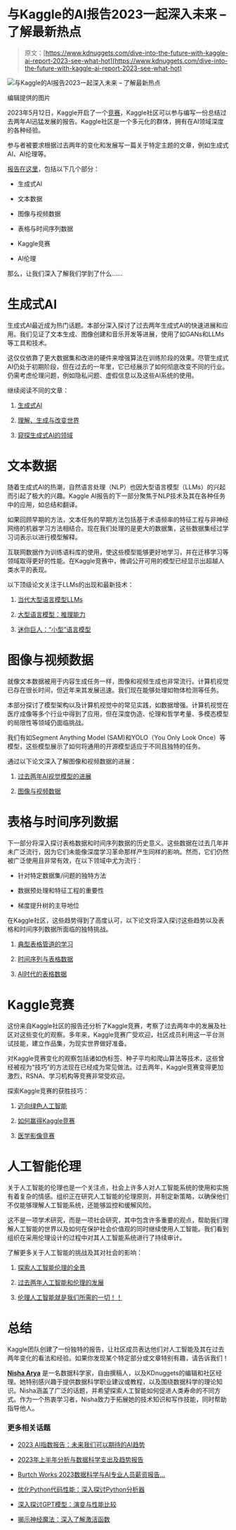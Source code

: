 # 与Kaggle的AI报告2023一起深入未来 – 了解最新热点

> 原文：[https://www.kdnuggets.com/dive-into-the-future-with-kaggle-ai-report-2023-see-what-hot](https://www.kdnuggets.com/dive-into-the-future-with-kaggle-ai-report-2023-see-what-hot)

![与Kaggle的AI报告2023一起深入未来 – 了解最新热点](../Images/d73e66a810d0c414729696e035810773.png)

编辑提供的图片

2023年5月12日，Kaggle开启了一个[竞赛](https://www.kaggle.com/competitions/2023-kaggle-ai-report/overview/timeline)，Kaggle社区可以参与编写一份总结过去两年AI迅猛发展的报告。Kaggle社区是一个多元化的群体，拥有在AI领域深度的各种经验。

参与者被要求根据过去两年的变化和发展写一篇关于特定主题的文章，例如生成式AI、AI伦理等。

[报告在这里](https://www.kaggle.com/AI-Report-2023)，包括以下几个部分：

+   生成式AI

+   文本数据

+   图像与视频数据

+   表格与时间序列数据

+   Kaggle竞赛

+   AI伦理

那么，让我们深入了解我们学到了什么……

# 生成式AI

生成式AI最近成为热门话题。本部分深入探讨了过去两年生成式AI的快速进展和应用。我们见证了文本生成、图像创建和音乐开发等进展，使用了如GANs和LLMs等工具和技术。

这仅仅依靠了更大数据集和改进的硬件来增强算法在训练阶段的效果。尽管生成式AI仍处于初期阶段，但在过去的一年里，它已经展示了如何彻底改变不同的行业。仍需考虑伦理问题，例如隐私问题、虚假信息以及这些AI系统的使用。

继续阅读不同的文章：

1.  [生成式AI](https://www.kaggle.com/code/trushk/2023-kaggle-ai-report-generative-ai)

1.  [理解、生成与改变世界](https://www.kaggle.com/code/jay2333/understand-generate-and-transform-the-world)

1.  [窥探生成式AI的领域](https://www.kaggle.com/code/pranavbelhekar/a-glimpse-into-the-realm-of-generative-ai)

# 文本数据

随着生成式AI的热潮，自然语言处理（NLP）也因大型语言模型（LLMs）的兴起而引起了极大的兴趣。Kaggle AI报告的下一部分聚焦于NLP技术及其在各种任务中的应用，如总结和翻译。

如果回顾早期的方法，文本任务的早期方法包括基于术语频率的特征工程与非神经网络的机器学习方法相结合。现在我们处理的是更大的数据集，这些数据集经过学习词表示以进行模型解释。

互联网数据作为训练语料库的使用，使这些模型能够更好地学习，并在迁移学习等领域取得更好的性能。在Kaggle竞赛中，微调公开可用的模型已经显示出超越人类水平的表现。

以下顶级论文关注于LLMs的出现和最新技术：

1.  [当代大型语言模型LLMs](https://www.kaggle.com/code/abireltaief/contemporary-large-language-models-llms)

1.  [大型语言模型：推理能力](https://www.kaggle.com/code/flaussy/large-language-models-reasoning-ability)

1.  [迷你巨人：“小型”语言模型](https://www.kaggle.com/code/mistylight/mini-giants-small-language-models)

# 图像与视频数据

就像文本数据被用于内容生成任务一样，图像和视频生成也非常流行。计算机视觉已存在很长时间，但近年来其发展迅速。我们现在能够处理如物体检测等任务。

本部分探讨了模型架构以及计算机视觉中的常见实践，如数据增强。计算机视觉在医疗成像等多个行业中得到了应用，但在深度伪造、伦理和哲学考量、多模态模型的局限性等领域仍面临挑战。

我们有如Segment Anything Model (SAM)和YOLO（You Only Look Once）等模型，这些模型展示了如何将通用的开源模型适应于不同且独特的任务。

通过以下论文深入了解图像和视频数据的进展：

1.  [过去两年AI视觉模型的进展](https://www.kaggle.com/code/radbear/advances-in-ai-vision-models-in-the-last-two-years)

1.  [图像与视频数据](https://www.kaggle.com/code/dokster/image-and-video-data-kaggle-ai-report)

# 表格与时间序列数据

下一部分将深入探讨表格数据和时间序列数据的历史意义。这些数据在过去几年并未广泛流行，因为它们未能像深度学习革命那样产生同样的影响。然而，它们仍然被广泛使用且非常有效，在以下领域中尤为流行：

+   针对特定数据集/问题的独特方法

+   数据预处理和特征工程的重要性

+   梯度提升树的主导地位

在Kaggle社区，这些趋势得到了高度认可，以下论文将深入探讨这些趋势以及表格和时间序列数据所面临的独特挑战。

1.  [典型表格管道的学习](https://www.kaggle.com/code/rhysie/learnings-from-the-typical-tabular-pipeline)

1.  [时间序列与表格数据](https://www.kaggle.com/code/kensverse/ai-report)

1.  [AI时代的表格数据](https://www.kaggle.com/code/kobbiemanrique/tabular-data-in-the-age-of-ai?scriptVersionId=141645554)

# Kaggle竞赛

这份来自Kaggle社区的报告还分析了Kaggle竞赛，考察了过去两年中的发展及社区对这些变化的观察。多年来，Kaggle竞赛广受欢迎，社区成员利用这一平台测试技能，建立作品集，为现实世界做好准备。

对Kaggle竞赛变化的观察包括诸如伪标签、种子平均和爬山算法等技术，这些曾经被视为“技巧”的方法现在已经成为常见做法。过去两年，Kaggle竞赛变得更加激烈，RSNA、学习机构等竞赛非常受欢迎。

探索Kaggle竞赛的获胜技巧：

1.  [迈向绿色人工智能](https://www.kaggle.com/code/iamleonie/towards-green-ai/notebook)

1.  [如何赢得Kaggle竞赛](https://www.kaggle.com/code/thedrcat/how-to-win-a-kaggle-competition)

1.  [医学影像竞赛](https://www.kaggle.com/code/nghihuynh/kaggle-ai-report-medical-imaging-competitions)

# 人工智能伦理

关于人工智能的伦理也是一个关注点，社会上许多人对人工智能系统的使用和实施有着复杂的情感。组织正在研究人工智能的伦理原则，并制定新策略，以确保他们不仅能够理解人工智能系统，还能够监控和缓解风险。

这不是一项学术研究，而是一项社会研究，其中包含许多重要的观点，帮助我们理解人工智能的世界以及如何在保护社会价值观的同时继续使用人工智能。我们看到组织在采用伦理设计的过程中对其人工智能系统进行了持续审计。

了解更多关于人工智能的挑战及其对社会的影响：

1.  [探索人工智能伦理的全景](https://www.kaggle.com/code/patrikkenfack/exploring-the-landscape-of-ai-ethics/notebook)

1.  [过去两年人工智能和伦理的发展](https://www.kaggle.com/code/antongc/developments-in-ai-and-ethics-in-the-past-2-years)

1.  [伦理人工智能就是我们所需的一切！！](https://www.kaggle.com/code/shreyamishra610/ethical-ai-is-all-we-need#contextual)

# 总结

Kaggle团队创建了一份独特的报告，让社区成员表达他们对人工智能及其在过去两年变化的看法和经验。如果你发现某个特定部分或文章特别有趣，请告诉我们！

[](https://www.linkedin.com/in/nisha-arya-ahmed/)****[Nisha Arya](https://www.linkedin.com/in/nisha-arya-ahmed/)**** 是一名数据科学家，自由撰稿人，以及KDnuggets的编辑和社区经理。她特别感兴趣于提供数据科学职业建议或教程，以及围绕数据科学的理论知识。Nisha涵盖了广泛的话题，并希望探索人工智能如何促进人类寿命的不同方式。作为一个热衷学习者，Nisha致力于拓展她的技术知识和写作技能，同时帮助指导他人。

### 更多相关话题

+   [2023 AI指数报告：未来我们可以期待的AI趋势](https://www.kdnuggets.com/2023/06/2023-ai-index-report-ai-trends-expect-future.html)

+   [2023年上半年分析与数据科学支出及趋势报告](https://www.kdnuggets.com/2023/07/h1-2023-analytics-data-science-spend-trends-report.html)

+   [Burtch Works 2023数据科学与AI专业人员薪资报告…](https://www.kdnuggets.com/2023/08/burtch-works-2023-data-science-ai-professionals-salary-report.html)

+   [优化Python代码性能：深入探讨Python分析器](https://www.kdnuggets.com/2023/02/optimizing-python-code-performance-deep-dive-python-profilers.html)

+   [深入探讨GPT模型：演变与性能比较](https://www.kdnuggets.com/2023/05/deep-dive-gpt-models.html)

+   [揭示神经魔法：深入了解激活函数](https://www.kdnuggets.com/unveiling-neural-magic-a-dive-into-activation-functions)

